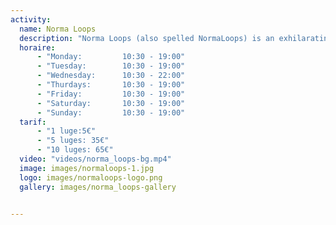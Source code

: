 ```yaml
---
activity:
  name: Norma Loops
  description: "Norma Loops (also spelled NormaLoops) is an exhilarating four‑seasons mountain coaster located at the entrance of the La Norma ski resort in the French Alps—Villarodin‑Bourget, Savoie." 
  horaire:
      - "Monday:         10:30 - 19:00"
      - "Tuesday:        10:30 - 19:00"
      - "Wednesday:      10:30 - 22:00"
      - "Thurdays:       10:30 - 19:00"
      - "Friday:         10:30 - 19:00"
      - "Saturday:       10:30 - 19:00"
      - "Sunday:         10:30 - 19:00"
  tarif:
      - "1 luge:5€" 
      - "5 luges: 35€" 
      - "10 luges: 65€" 
  video: "videos/norma_loops-bg.mp4"
  image: images/normaloops-1.jpg
  logo: images/normaloops-logo.png
  gallery: images/norma_loops-gallery


---
```

